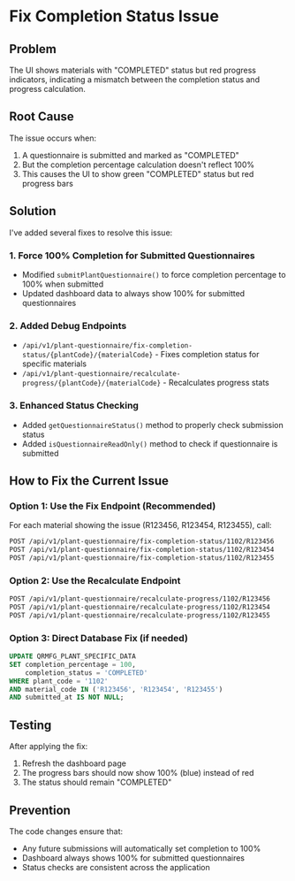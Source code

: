 # Fix Completion Status Issue

## Problem
The UI shows materials with "COMPLETED" status but red progress indicators, indicating a mismatch between the completion status and progress calculation.

## Root Cause
The issue occurs when:
1. A questionnaire is submitted and marked as "COMPLETED"
2. But the completion percentage calculation doesn't reflect 100%
3. This causes the UI to show green "COMPLETED" status but red progress bars

## Solution
I've added several fixes to resolve this issue:

### 1. Force 100% Completion for Submitted Questionnaires
- Modified `submitPlantQuestionnaire()` to force completion percentage to 100% when submitted
- Updated dashboard data to always show 100% for submitted questionnaires

### 2. Added Debug Endpoints
- `/api/v1/plant-questionnaire/fix-completion-status/{plantCode}/{materialCode}` - Fixes completion status for specific materials
- `/api/v1/plant-questionnaire/recalculate-progress/{plantCode}/{materialCode}` - Recalculates progress stats

### 3. Enhanced Status Checking
- Added `getQuestionnaireStatus()` method to properly check submission status
- Added `isQuestionnaireReadOnly()` method to check if questionnaire is submitted

## How to Fix the Current Issue

### Option 1: Use the Fix Endpoint (Recommended)
For each material showing the issue (R123456, R123454, R123455), call:

```bash
POST /api/v1/plant-questionnaire/fix-completion-status/1102/R123456
POST /api/v1/plant-questionnaire/fix-completion-status/1102/R123454  
POST /api/v1/plant-questionnaire/fix-completion-status/1102/R123455
```

### Option 2: Use the Recalculate Endpoint
```bash
POST /api/v1/plant-questionnaire/recalculate-progress/1102/R123456
POST /api/v1/plant-questionnaire/recalculate-progress/1102/R123454
POST /api/v1/plant-questionnaire/recalculate-progress/1102/R123455
```

### Option 3: Direct Database Fix (if needed)
```sql
UPDATE QRMFG_PLANT_SPECIFIC_DATA 
SET completion_percentage = 100, 
    completion_status = 'COMPLETED'
WHERE plant_code = '1102' 
AND material_code IN ('R123456', 'R123454', 'R123455')
AND submitted_at IS NOT NULL;
```

## Testing
After applying the fix:
1. Refresh the dashboard page
2. The progress bars should now show 100% (blue) instead of red
3. The status should remain "COMPLETED"

## Prevention
The code changes ensure that:
- Any future submissions will automatically set completion to 100%
- Dashboard always shows 100% for submitted questionnaires
- Status checks are consistent across the application